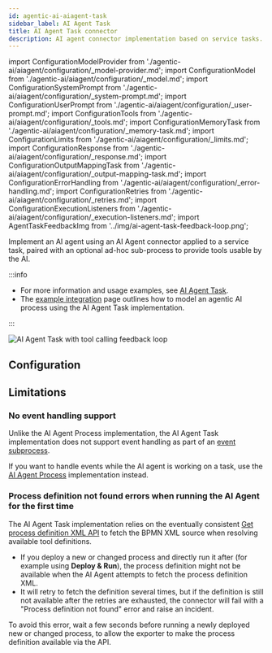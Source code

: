 ```yaml
---
id: agentic-ai-aiagent-task
sidebar_label: AI Agent Task
title: AI Agent Task connector
description: AI agent connector implementation based on service tasks.
---
```


import ConfigurationModelProvider from './agentic-ai/aiagent/configuration/\_model-provider.md';
import ConfigurationModel from './agentic-ai/aiagent/configuration/\_model.md';
import ConfigurationSystemPrompt from './agentic-ai/aiagent/configuration/\_system-prompt.md';
import ConfigurationUserPrompt from './agentic-ai/aiagent/configuration/\_user-prompt.md';
import ConfigurationTools from './agentic-ai/aiagent/configuration/\_tools.md';
import ConfigurationMemoryTask from './agentic-ai/aiagent/configuration/\_memory-task.md';
import ConfigurationLimits from './agentic-ai/aiagent/configuration/\_limits.md';
import ConfigurationResponse from './agentic-ai/aiagent/configuration/\_response.md';
import ConfigurationOutputMappingTask from './agentic-ai/aiagent/configuration/\_output-mapping-task.md';
import ConfigurationErrorHandling from './agentic-ai/aiagent/configuration/\_error-handling.md';
import ConfigurationRetries from './agentic-ai/aiagent/configuration/\_retries.md';
import ConfigurationExecutionListeners from './agentic-ai/aiagent/configuration/\_execution-listeners.md';
import AgentTaskFeedbackImg from '../img/ai-agent-task-feedback-loop.png';

Implement an AI agent using an AI Agent connector applied to a service task, paired with an optional ad-hoc sub-process to provide tools usable by the AI.

:::info

- For more information and usage examples, see [AI Agent Task](./agentic-ai-aiagent.md#ai-agent-task).
- The [example integration](agentic-ai-aiagent-task-example.md) page outlines how to model an agentic AI process using the AI Agent Task implementation.

:::

<img src={AgentTaskFeedbackImg} alt="AI Agent Task with tool calling feedback loop" class="img-800"/>

## Configuration

<ConfigurationModelProvider />
<ConfigurationModel />
<ConfigurationSystemPrompt />
<ConfigurationUserPrompt />
<ConfigurationTools />
<ConfigurationMemoryTask />
<ConfigurationLimits />
<ConfigurationResponse />
<ConfigurationOutputMappingTask />
<ConfigurationErrorHandling />
<ConfigurationRetries />
<ConfigurationExecutionListeners />

## Limitations

### No event handling support

Unlike the AI Agent Process implementation, the AI Agent Task implementation does not support event handling as part of an [event subprocess](../../../components/modeler/bpmn/event-subprocesses/event-subprocesses.md).

If you want to handle events while the AI agent is working on a task, use the [AI Agent Process](./agentic-ai-aiagent-process.md) implementation instead.

### Process definition not found errors when running the AI Agent for the first time

The AI Agent Task implementation relies on the eventually consistent [Get process definition XML API](../../../apis-tools/orchestration-cluster-api-rest/specifications/get-process-definition-xml.api.mdx) to fetch the BPMN XML source when resolving available tool definitions.

- If you deploy a new or changed process and directly run it after (for example using **Deploy & Run**), the process definition might not be available when the AI Agent attempts to fetch the process definition XML.
- It will retry to fetch the definition several times, but if the definition is still not available after the retries are exhausted, the connector will fail with a "Process definition not found" error and raise an incident.

To avoid this error, wait a few seconds before running a newly deployed new or changed process, to allow the exporter to make the process definition available via the API.
